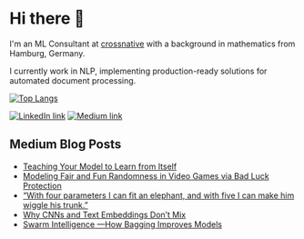 # Hi there 👋

I'm an ML Consultant at [crossnative](https://www.crossnative.com/) with a background in mathematics from Hamburg, Germany.

I currently work in NLP, implementing production-ready solutions for automated document processing.

[![Top Langs](https://github-readme-stats.vercel.app/api/top-langs/?username=NiklasvonM&layout=compact)](https://github.com/anuraghazra/github-readme-stats)

[![LinkedIn link](https://img.shields.io/badge/linkedin-%230077B5.svg?&style=for-the-badge&logo=linkedin&logoColor=white)](https://www.linkedin.com/in/martin-thoma/)
[![Medium link](https://img.shields.io/badge/medium-%2312100E.svg?&style=for-the-badge&logo=medium&logoColor=white)](https://medium.com/@niklasvmoers)

## Medium Blog Posts
<!-- BLOG-POST-LIST:START -->
- [Teaching Your Model to Learn from Itself](https://towardsdatascience.com/teaching-your-model-to-learn-from-itself-8b5ef13eb173?source=rss-a3ecf86934da------2)
- [Modeling Fair and Fun Randomness in Video Games via Bad Luck Protection](https://medium.com/@niklasvmoers/designing-fair-and-fun-randomness-in-video-games-via-bad-luck-protection-48f2c2262cfa?source=rss-a3ecf86934da------2)
- [“With four parameters I can fit an elephant, and with five I can make him wiggle his trunk.”](https://medium.com/@niklasvmoers/with-four-parameters-i-can-fit-an-elephant-and-with-five-i-can-make-him-wiggle-his-trunk-86c9b8aa643d?source=rss-a3ecf86934da------2)
- [Why CNNs and Text Embeddings Don’t Mix](https://medium.com/@niklasvmoers/why-cnns-and-text-embeddings-dont-mix-46aa3cf1156c?source=rss-a3ecf86934da------2)
- [Swarm Intelligence —How Bagging Improves Models](https://medium.com/@niklasvmoers/swarm-intelligence-how-bagging-improves-models-360e0ba623af?source=rss-a3ecf86934da------2)
<!-- BLOG-POST-LIST:END -->
